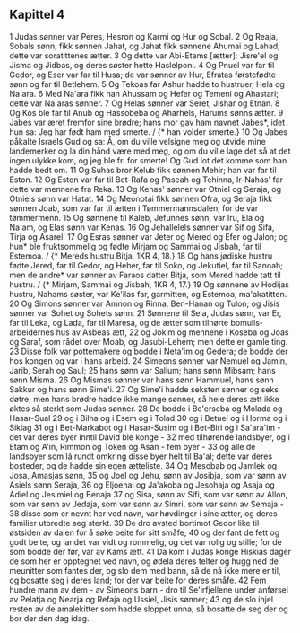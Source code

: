 ## Kapittel 4

1 Judas sønner var Peres, Hesron og Karmi og Hur og Sobal.
2 Og Reaja, Sobals sønn, fikk sønnen Jahat, og Jahat fikk sønnene Ahumai og Lahad; dette var soratittenes ætter.
3 Og dette var Abi-Etams [ætter]: Jisre'el og Jisma og Jidbas, og deres søster hette Haslelponi.
4 Og Pnuel var far til Gedor, og Eser var far til Husa; de var sønner av Hur, Efratas førstefødte sønn og far til Betlehem.
5 Og Tekoas far Ashur hadde to hustruer, Hela og Na'ara.
6 Med Na'ara fikk han Ahussam og Hefer og Temeni og Ahastari; dette var Na'aras sønner.
7 Og Helas sønner var Seret, Jishar og Etnan.
8 Og Kos ble far til Anub og Hassobeba og Aharhels, Harums sønns ætter.
9 Jabes var æret fremfor sine brødre; hans mor gav ham navnet Jabes*, idet hun sa: Jeg har født ham med smerte. / {* han volder smerte.}
10 Og Jabes påkalte Israels Gud og sa: Å, om du ville velsigne meg og utvide mine landemerker og la din hånd være med meg, og om du ville lage det så at det ingen ulykke kom, og jeg ble fri for smerte! Og Gud lot det komme som han hadde bedt om.
11 Og Suhas bror Kelub fikk sønnen Mehir; han var far til Eston.
12 Og Eston var far til Bet-Rafa og Paseah og Tehinna, Ir-Nahas' far dette var mennene fra Reka.
13 Og Kenas' sønner var Otniel og Seraja, og Otniels sønn var Hatat.
14 Og Meonotai fikk sønnen Ofra, og Seraja fikk sønnen Joab, som var far til ætten i Tømmermannsdalen; for de var tømmermenn.
15 Og sønnene til Kaleb, Jefunnes sønn, var Iru, Ela og Na'am, og Elas sønn var Kenas.
16 Og Jehallelels sønner var Sif og Sifa, Tirja og Asarel.
17 Og Esras sønner var Jeter og Mered og Efer og Jalon; og hun* ble fruktsommelig og fødte Mirjam og Sammai og Jisbah, far til Estemoa. / {* Mereds hustru Bitja, 1KR 4, 18.}
18 Og hans jødiske hustru fødte Jered, far til Gedor, og Heber, far til Soko, og Jekutiel, far til Sanoah; men de andre* var sønner av Faraos datter Bitja, som Mered hadde tatt til hustru. / {* Mirjam, Sammai og Jisbah, 1KR 4, 17.}
19 Og sønnene av Hodijas hustru, Nahams søster, var Ke'ilas far, garmitten, og Estemoa, ma'akatitten.
20 Og Simons sønner var Amnon og Rinna, Ben-Hanan og Tulon; og Jisis sønner var Sohet og Sohets sønn.
21 Sønnene til Sela, Judas sønn, var Er, far til Leka, og Lada, far til Maresa, og de ætter som tilhørte bomulls-arbeidernes hus av Asbeas ætt,
22 og Jokim og mennene i Koseba og Joas og Saraf, som rådet over Moab, og Jasubi-Lehem; men dette er gamle ting.
23 Disse folk var pottemakere og bodde i Neta'im og Gedera; de bodde der hos kongen og var i hans arbeid.
24 Simeons sønner var Nemuel og Jamin, Jarib, Serah og Saul;
25 hans sønn var Sallum; hans sønn Mibsam; hans sønn Misma.
26 Og Mismas sønner var hans sønn Hammuel, hans sønn Sakkur og hans sønn Sime'i.
27 Og Sime'i hadde seksten sønner og seks døtre; men hans brødre hadde ikke mange sønner, så hele deres ætt ikke øktes så sterkt som Judas sønner.
28 De bodde i Be'erseba og Molada og Hasar-Sual
29 og i Bilha og i Esem og i Tolad
30 og i Betuel og i Horma og i Siklag
31 og i Bet-Markabot og i Hasar-Susim og i Bet-Biri og i Sa'ara'im - det var deres byer inntil David ble konge -
32 med tilhørende landsbyer, og i Etam og A'in, Rimmon og Token og Asan - fem byer -
33 og alle de landsbyer som lå rundt omkring disse byer helt til Ba'al; dette var deres bosteder, og de hadde sin egen ætteliste.
34 Og Mesobab og Jamlek og Josa, Amasjas sønn,
35 og Joel og Jehu, sønn av Josibja, som var sønn av Asiels sønn Seraja,
36 og Eljoenai og Ja'akoba og Jesohaja og Asaja og Adiel og Jesimiel og Benaja
37 og Sisa, sønn av Sifi, som var sønn av Allon, som var sønn av Jedaja, som var sønn av Simri, som var sønn av Semaja -
38 disse som er nevnt her ved navn, var høvdinger i sine ætter, og deres familier utbredte seg sterkt.
39 De dro avsted bortimot Gedor like til østsiden av dalen for å søke beite for sitt småfe;
40 og der fant de fett og godt beite, og landet var vidt og rommelig, og det var rolig og stille; for de som bodde der før, var av Kams ætt.
41 Da kom i Judas konge Hiskias dager de som her er opptegnet ved navn, og ødela deres telter og hugg ned de meunitter som fantes der, og slo dem med bann, så de nå ikke mere er til, og bosatte seg i deres land; for der var beite for deres småfe.
42 Fem hundre mann av dem - av Simeons barn - dro til Se'irfjellene under anførsel av Pelatja og Nearja og Refaja og Ussiel, Jisis sønner;
43 og de slo ihjel resten av de amalekitter som hadde sloppet unna; så bosatte de seg der og bor der den dag idag.
